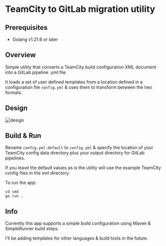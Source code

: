 # TeamCity to GitLab migration utility

## Prerequisites
* Golang v1.21.6 or later

## Overview
Simple utility that converts a TeamCity build configuration XML document into a GitLab pipeline .yml file.

It loads a set of user defined templates from a location defined in a configuration file `config.yml` & uses them to transform between the two formats.
## Design

![design](https://github.com/joeloftusdev/teamcity2gitlab/assets/152509645/7bc67d06-9e65-4539-b46c-b0b91fedef55)

## Build & Run
 Rename `config.yml.default` to `config.yml` & specify the location of your TeamCity config data directory plus your output directory for GitLab pipelines.

 If you leave the default values as is the utility will use the example TeamCity config files in the xml directory.

To run the app:


````
cd cmd
go run .
````

## Info
Currently this app supports a simple build configuration using Maven & SimpleRunner build steps. 

I'll be adding templates for other languages & build tools in the future.
